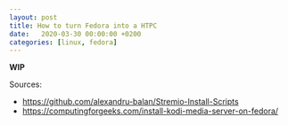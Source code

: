 ```yaml
---
layout: post
title: How to turn Fedora into a HTPC
date:   2020-03-30 00:00:00 +0200
categories: [linux, fedora]
---
```


**WIP**

Sources:
* https://github.com/alexandru-balan/Stremio-Install-Scripts
* https://computingforgeeks.com/install-kodi-media-server-on-fedora/
